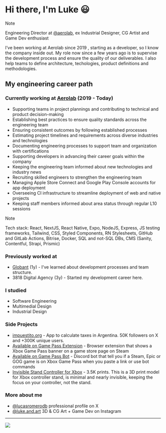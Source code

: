 # Hi there, I'm Luke 😃

> [!NOTE]
> Engineering Director at [@aerolab](https://github.com/aerolab), ex Industrial Designer, CG Artist and Game Dev enthusiast

I’ve been working at Aerolab since 2019 , starting as a developer, so I know the company inside out. My role now since a few years ago is to supervise the development process and ensure the quality of our deliverables. I also help teams to define architecture, techologies, product definitions and methodologies.

## My engineering career path

### Currently working at [Aerolab](https://aerolab.co/) (2019 - Today)

- Supporting teams in project plannings and contributing to technical and product decision-making
- Establishing best practices to ensure quality standards across the engineering team
- Ensuring consistent outcomes by following established processes
- Estimating project timelines and requirements across diverse industries and technologies
- Documenting engineering processes to support team and organization with certifications
- Supporting developers in advancing their career goals within the company
- Keeping the engineering team informed about new technologies and industry news
- Recruiting skilled engineers to strengthen the engineering team
- Managing Apple Store Connect and Google Play Console accounts for app deployment 
- Overseeing CI infrastructure to streamline deployment of web and native projects
- Keeping staff members informed about area status through regular L10 sessions

> [!NOTE]
> Tech stack: React, NextJS, React Native, Expo, NodeJS, Express, JS testing frameworks, Tailwind, CSS, Styled Components, RN Stylesheets, GitHub and GitLab Actions, Bitrise, Docker, SQL and not-SQL DBs, CMS (Sanity, Contentful, Strapi, Prismic)

### Previously worked at

- [Globant](https://www.globant.com/) (1y) - I've learned about development processes and team structure.
- 3818 Digital Agency (3y) - Started my development career here.

### I studied
- Software Engineering
- Multimedial Design
- Industrial Design

### Side Projects

- [impuestito.org](https://impuestito.org) - App to calculate taxes in Argentina. 50K followers on X and +300K unique users.
- [Available on Game Pass Extension](https://chromewebstore.google.com/detail/available-on-game-pass/ogkbpenenponleoakeomjjddhjbgdadc) - Browser extension that shows a Xbox Game Pass banner on a game store page on Steam
- [Available on Game Pass Bot](https://top.gg/bot/1099038010516963469) - Discord bot that tell you if a Steam, Epic or GOG game is on Xbox Game Pass when you paste a link or use bot commands
- [Invisible Stand Controller for Xbox](https://makerworld.com/en/models/952139#profileId-920321) - 3.5K prints. This is a 3D print model for Xbox controller stand, is minimal and nearly invisible, keeping the focus on your controller, not the stand.

### More about me
- [@lucasromerodb](https://x.com/lucasromerodb) professional profile on X
- [@luke.and.art](https://www.instagram.com/luke.and.art/) 3D & CG Art + Game Dev on Instagram

---

![](https://komarev.com/ghpvc/?username=lucasromerodb&color=brightgreen)
